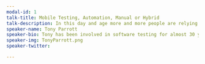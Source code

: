 ```yaml
---
modal-id: 1
talk-title: Mobile Testing, Automation, Manual or Hybrid
talk-description: In this day and age more and more people are relying on their mobile devices to run their business or their lives. They expect constant updates to their operating systems and applications and don't tolerate failures lightly turning to social media very very quickly. So quality and testing specifically targeted at the mobile market is paramount - so should testing be purely a manual based activity, a purely automated based activity or as we believe a hybrid of both automation and manual. Our presentation looks at how to get the best from both skillsets to fit a 21st Century Mobile model and prepare for the 22nd Century and what the future has in store for us all.
speaker-name: Tony Parrott
speaker-bio: Tony has been involved in software testing for almost 30 years and has presented before at the ANZTB (Australia & New Zealand Testing Board) conference. Tony is passionate about testing as a career and is excited about the challenges facing testing, especially in the mobile market and how we need to provide quality to end users, where the user experience is no longer a one size fits all solution.
speaker-img: TonyParrott.png
speaker-twitter: 

---
```

